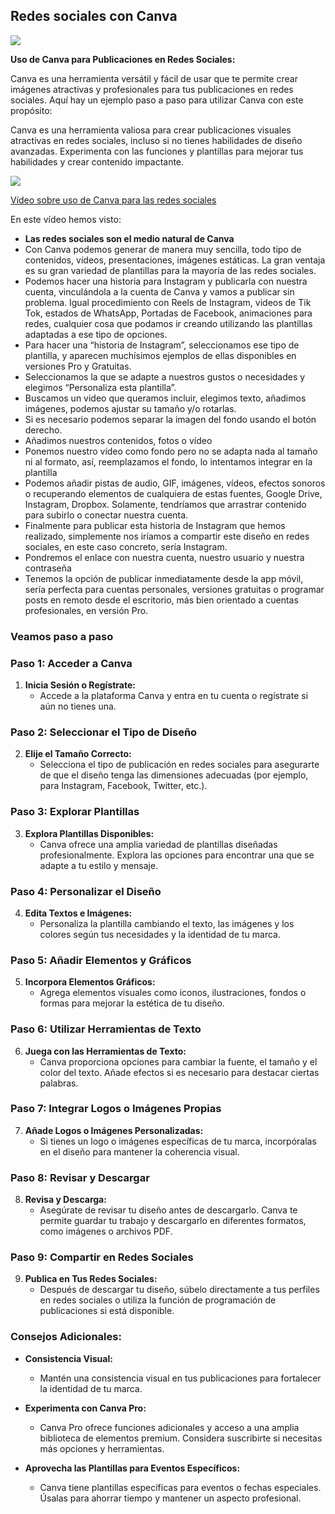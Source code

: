 ## Redes sociales con Canva

![](https://raw.githubusercontent.com/javacasm/Iniciacion-Herramientas-Digitales-Aula/main/images/icono-redes-sociales.png)

**Uso de Canva para Publicaciones en Redes Sociales:**

Canva es una herramienta versátil y fácil de usar que te permite crear imágenes atractivas y profesionales para tus publicaciones en redes sociales. Aquí hay un ejemplo paso a paso para utilizar Canva con este propósito:

Canva es una herramienta valiosa para crear publicaciones visuales atractivas en redes sociales, incluso si no tienes habilidades de diseño avanzadas. Experimenta con las funciones y plantillas para mejorar tus habilidades y crear contenido impactante.


[![](https://raw.githubusercontent.com/javacasm/Iniciacion-Herramientas-Digitales-Aula/main/images/portada-2.4.0.redes-sociales.png)](https://drive.google.com/file/d/1VnW1dx5U2Kye8OSglDjuOsktwXDeshIE/view?usp=drive_link)



[Vídeo sobre uso de Canva para las redes sociales](https://drive.google.com/file/d/1VnW1dx5U2Kye8OSglDjuOsktwXDeshIE/view?usp=drive_link)

En este vídeo hemos visto:

* **Las redes sociales son el medio natural de Canva** 
* Con Canva podemos generar de manera muy sencilla, todo tipo de contenidos, vídeos, presentaciones, imágenes estáticas. La gran ventaja es su gran variedad de plantillas para la mayoría de las redes sociales. 
* Podemos hacer una historia para Instagram y publicarla con nuestra cuenta, vinculándola a la cuenta de Canva y vamos a publicar sin problema. Igual procedimiento con Reels de Instagram, videos de Tik Tok, estados de WhatsApp, Portadas de Facebook, animaciones para redes, cualquier cosa que podamos ir creando utilizando las plantillas adaptadas a ese tipo de opciones.
* Para hacer una “historia de Instagram”,  seleccionamos ese tipo de plantilla, y aparecen muchísimos ejemplos  de ellas disponibles en versiones Pro y Gratuitas.
* Seleccionamos la que se adapte a nuestros gustos o necesidades y elegimos “Personaliza esta plantilla”. 
* Buscamos un video que queramos incluir, elegimos texto, añadimos imágenes, podemos ajustar su tamaño y/o rotarlas. 
* Si es necesario podemos separar la imagen del fondo usando el botón derecho. 
* Añadimos nuestros contenidos, fotos o vídeo
* Ponemos nuestro vídeo como fondo pero no se adapta nada al tamaño ni al formato, así, reemplazamos el fondo, lo intentamos integrar en la plantilla
* Podemos añadir pistas de audio, GIF, imágenes, vídeos, efectos sonoros o recuperando elementos de cualquiera de estas fuentes, Google Drive, Instagram, Dropbox. Solamente, tendríamos que  arrastrar contenido para subirlo o conectar nuestra cuenta. 
* Finalmente para publicar esta historia de Instagram que hemos realizado, simplemente nos iríamos a compartir este diseño en redes sociales, en este caso concreto, sería Instagram. 
* Pondremos el enlace con nuestra cuenta, nuestro usuario y nuestra contraseña
* Tenemos la opción  de publicar inmediatamente desde la app móvil, sería perfecta para cuentas personales, versiones gratuitas o programar posts en remoto desde el escritorio, más bien orientado a cuentas profesionales, en versión Pro.

### Veamos paso a paso

### Paso 1: Acceder a Canva
1. **Inicia Sesión o Regístrate:**
   - Accede a la plataforma Canva y entra en tu cuenta o regístrate si aún no tienes una.

### Paso 2: Seleccionar el Tipo de Diseño
2. **Elije el Tamaño Correcto:**
   - Selecciona el tipo de publicación en redes sociales para asegurarte de que el diseño tenga las dimensiones adecuadas (por ejemplo, para Instagram, Facebook, Twitter, etc.).

### Paso 3: Explorar Plantillas
3. **Explora Plantillas Disponibles:**
   - Canva ofrece una amplia variedad de plantillas diseñadas profesionalmente. Explora las opciones para encontrar una que se adapte a tu estilo y mensaje.

### Paso 4: Personalizar el Diseño
4. **Edita Textos e Imágenes:**
   - Personaliza la plantilla cambiando el texto, las imágenes y los colores según tus necesidades y la identidad de tu marca.

### Paso 5: Añadir Elementos y Gráficos
5. **Incorpora Elementos Gráficos:**
   - Agrega elementos visuales como iconos, ilustraciones, fondos o formas para mejorar la estética de tu diseño.

### Paso 6: Utilizar Herramientas de Texto
6. **Juega con las Herramientas de Texto:**
   - Canva proporciona opciones para cambiar la fuente, el tamaño y el color del texto. Añade efectos si es necesario para destacar ciertas palabras.

### Paso 7: Integrar Logos o Imágenes Propias
7. **Añade Logos o Imágenes Personalizadas:**
   - Si tienes un logo o imágenes específicas de tu marca, incorpóralas en el diseño para mantener la coherencia visual.

### Paso 8: Revisar y Descargar
8. **Revisa y Descarga:**
   - Asegúrate de revisar tu diseño antes de descargarlo. Canva te permite guardar tu trabajo y descargarlo en diferentes formatos, como imágenes o archivos PDF.

### Paso 9: Compartir en Redes Sociales
9. **Publica en Tus Redes Sociales:**
   - Después de descargar tu diseño, súbelo directamente a tus perfiles en redes sociales o utiliza la función de programación de publicaciones si está disponible.

### Consejos Adicionales:
- **Consistencia Visual:**
  - Mantén una consistencia visual en tus publicaciones para fortalecer la identidad de tu marca.

- **Experimenta con Canva Pro:**
  - Canva Pro ofrece funciones adicionales y acceso a una amplia biblioteca de elementos premium. Considera suscribirte si necesitas más opciones y herramientas.

- **Aprovecha las Plantillas para Eventos Específicos:**
  - Canva tiene plantillas específicas para eventos o fechas especiales. Úsalas para ahorrar tiempo y mantener un aspecto profesional.

